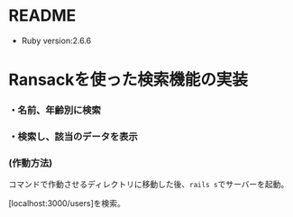 # README
* Ruby version:2.6.6  
# Ransackを使った検索機能の実装

### ・名前、年齢別に検索

### ・検索し、該当のデータを表示

### (作動方法)  
コマンドで作動させるディレクトリに移動した後、```rails s```でサーバーを起動。　　

[localhost:3000/users]を検索。
